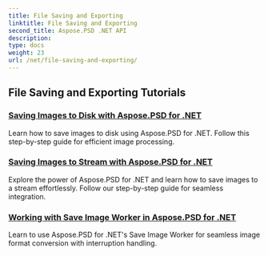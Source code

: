 ```yaml
---
title: File Saving and Exporting
linktitle: File Saving and Exporting
second_title: Aspose.PSD .NET API
description: 
type: docs
weight: 23
url: /net/file-saving-and-exporting/
---
```


## File Saving and Exporting Tutorials
### [Saving Images to Disk with Aspose.PSD for .NET](./save-images-to-disk/)
Learn how to save images to disk using Aspose.PSD for .NET. Follow this step-by-step guide for efficient image processing.
### [Saving Images to Stream with Aspose.PSD for .NET](./save-images-to-stream/)
Explore the power of Aspose.PSD for .NET and learn how to save images to a stream effortlessly. Follow our step-by-step guide for seamless integration.
### [Working with Save Image Worker in Aspose.PSD for .NET](./save-image-worker/)
Learn to use Aspose.PSD for .NET's Save Image Worker for seamless image format conversion with interruption handling.